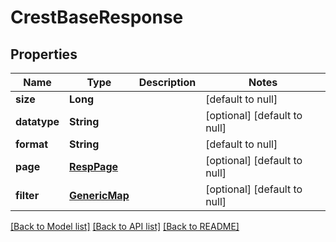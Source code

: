 # CrestBaseResponse
## Properties

| Name | Type | Description | Notes |
|------------ | ------------- | ------------- | -------------|
| **size** | **Long** |  | [default to null] |
| **datatype** | **String** |  | [optional] [default to null] |
| **format** | **String** |  | [default to null] |
| **page** | [**RespPage**](RespPage.md) |  | [optional] [default to null] |
| **filter** | [**GenericMap**](GenericMap.md) |  | [optional] [default to null] |

[[Back to Model list]](../README.md#documentation-for-models) [[Back to API list]](../README.md#documentation-for-api-endpoints) [[Back to README]](../README.md)

